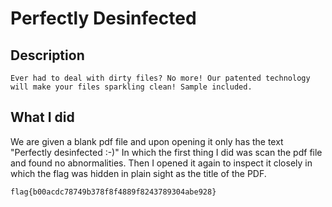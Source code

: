 # Perfectly Desinfected

## Description

```
Ever had to deal with dirty files? No more! Our patented technology will make your files sparkling clean! Sample included.
```

## What I did

We are given a blank pdf file and upon opening it only has the text "Perfectly desinfected :-)"
In which the first thing I did was scan the pdf file and found no abnormalities.
Then I opened it again to inspect it closely in which the flag was hidden in plain sight as the title of the PDF.

```
flag{b00acdc78749b378f8f4889f8243789304abe928}
```
